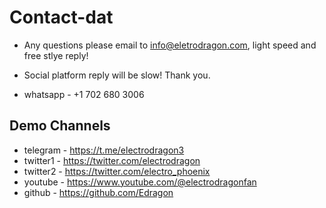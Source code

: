 # Contact-dat


- Any questions please email to info@eletrodragon.com, light speed and free stlye reply!
- Social platform reply will be slow! Thank you. 

- whatsapp - +1 702 680 3006

## Demo Channels 


- telegram - https://t.me/electrodragon3
- twitter1 - https://twitter.com/electrodragon
- twitter2 - https://twitter.com/electro_phoenix
- youtube - https://www.youtube.com/@electrodragonfan
- github - https://github.com/Edragon
